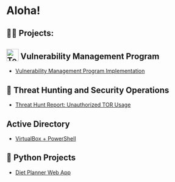 <h1>Aloha! <br/>
<h2>👨‍💻 Projects:</h2>


## <img src="https://companieslogo.com/img/orig/TENB-ccc3ae65.png?t=1720244494" alt="Tenable Icon" width="32" style="vertical-align: text-bottom;"> Vulnerability Management Program
- [Vulnerability Management Program Implementation](https://github.com/LantianXie3/Vulnerability-Management-Program-Implementation)



## 🚨 Threat Hunting and Security Operations
  - [Threat Hunt Report: Unauthorized TOR Usage](https://github.com/LantianXie3/threat-hunting-scenario)

## Active Directory
  - [VirtualBox + PowerShell](https://github.com/LantianXie3/ActiveDirectoryLab)

## 🐍 Python Projects
  - [Diet Planner Web App](https://github.com/LantianXie3/ITM352_repo/tree/main/Final)

